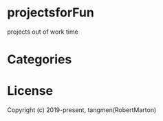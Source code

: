 # projectsforFun
projects out of work time
# Categories
# License
Copyright (c) 2019-present, tangmen(RobertMarton)
